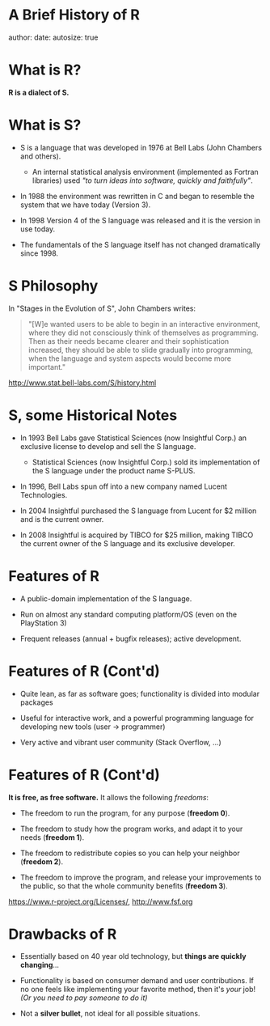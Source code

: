 A Brief History of R
========================================================
author:
date:
autosize: true

What is R?
========================================================

__R is a dialect of S.__

What is S?
========================================================

- S is a language that was developed in 1976 at Bell Labs (John Chambers and others).
    - An internal statistical analysis environment (implemented as Fortran libraries) used _"to turn ideas into software, quickly and faithfully"_.

- In 1988 the environment was rewritten in C and began to resemble the system that we have today (Version 3).

- In 1998 Version 4 of the S language was released and it is the version in use today.

- The fundamentals of the S language itself has not changed dramatically since 1998.

S Philosophy
========================================================

In "Stages in the Evolution of S", John Chambers writes:

> "[W]e wanted users to be able to begin in an interactive environment,
> where they did not consciously think of themselves as programming.
> Then as their needs became clearer and their sophistication increased,
> they should be able to slide gradually into programming, when the
> language and system aspects would become more important."

http://www.stat.bell-labs.com/S/history.html

S, some Historical Notes
========================================================

- In 1993 Bell Labs gave Statistical Sciences (now Insightful Corp.) an exclusive license to develop and sell the S language.
    - Statistical Sciences (now Insightful Corp.) sold its implementation of the S language under the product name S-PLUS.

- In 1996, Bell Labs spun off into a new company named Lucent Technologies.

- In 2004 Insightful purchased the S language from Lucent for \$2 million and is the current owner.

- In 2008 Insightful is acquired by TIBCO for $25 million, making TIBCO the current owner of the S language and its exclusive developer.

Features of R
========================================================

- A public-domain implementation of the S language.

- Run on almost any standard computing platform/OS (even on the PlayStation 3)

- Frequent releases (annual + bugfix releases); active development.

Features of R (Cont'd)
========================================================

- Quite lean, as far as software goes; functionality is divided into modular packages

- Useful for interactive work, and a powerful programming language for developing new tools (user -> programmer)

- Very active and vibrant user community (Stack Overflow, ...)

Features of R (Cont'd)
========================================================

__It is free, as free software.__ It allows the following _freedoms_:

-   The freedom to run the program, for any purpose (__freedom 0__).

-   The freedom to study how the program works, and adapt it to your needs (__freedom 1__).

-   The freedom to redistribute copies so you can help your neighbor (__freedom 2__).

-   The freedom to improve the program, and release your improvements to the public, so that the whole community benefits (__freedom 3__).

https://www.r-project.org/Licenses/, http://www.fsf.org

Drawbacks of R
========================================================

-   Essentially based on 40 year old technology, but __things are quickly changing__...

-   Functionality is based on consumer demand and user contributions. If no one feels like implementing your favorite method, then it's *your* job! _(Or you need to pay someone to do it)_

-   Not a __silver bullet__, not ideal for all possible situations.

